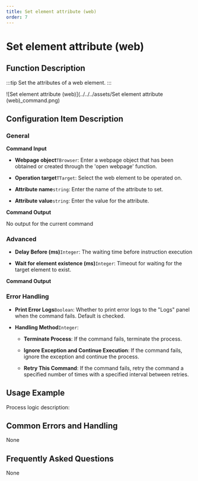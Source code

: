 ```yaml
---
title: Set element attribute (web)
order: 7
---
```


# Set element attribute (web)

## Function Description

:::tip 
Set the attributes of a web element.
:::

![Set element attribute (web)](../../../assets/Set element attribute (web)_command.png)

## Configuration Item Description

### General

**Command Input**

- **Webpage object**`TBrowser`: Enter a webpage object that has been obtained or created through the 'open webpage' function.

- **Operation target**`TTarget`: Select the web element to be operated on.

- **Attribute name**`string`: Enter the name of the attribute to set.

- **Attribute value**`string`: Enter the value for the attribute.


**Command Output**

No output for the current command

### Advanced

- **Delay Before (ms)**`Integer`: The waiting time before instruction execution

- **Wait for element existence (ms)**`Integer`: Timeout for waiting for the target element to exist.


**Command Output**

### Error Handling

- **Print Error Logs**`Boolean`: Whether to print error logs to the "Logs" panel when the command fails. Default is checked. 

- **Handling Method**`Integer`:

    - **Terminate Process**: If the command fails, terminate the process.

    - **Ignore Exception and Continue Execution**: If the command fails, ignore the exception and continue the process.

    - **Retry This Command**: If the command fails, retry the command a specified number of times with a specified interval between retries.

## Usage Example

Process logic description:

## Common Errors and Handling

None

## Frequently Asked Questions

None

